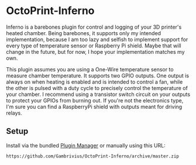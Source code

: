 # OctoPrint-Inferno

Inferno is a barebones plugin for control and logging of your 3D printer's heated chamber.  Being barebones, it supports only my intended implementation, because I am too lazy and selfish to implement support for every type of temperature sensor or Raspberry Pi shield.  Maybe that will change in the future, but for now, I hope your implementation matches my own.

This plugin assumes you are using a One-Wire temperature sensor to measure chamber temperature.  It supports two GPIO outputs.  One output is always on when heating is enabled and is intended to control a fan, while the other is pulsed with a duty cycle to precisely control the temperature of your chamber.  I recommend using a transistor switch circuit on your outputs to protect your GPIOs from burning out.  If you're not the electronics type, I'm sure you can find a RaspberryPi shield with outputs meant for driving relays.  

## Setup

Install via the bundled [Plugin Manager](https://docs.octoprint.org/en/master/bundledplugins/pluginmanager.html)
or manually using this URL:

    https://github.com/Gambrivius/OctoPrint-Inferno/archive/master.zip

